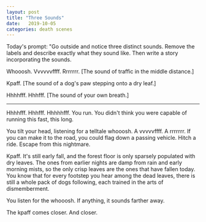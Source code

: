 ```yaml
---
layout: post
title: "Three Sounds"
date:   2019-10-05
categories: death scenes
---
```

Today's prompt: "Go outside and notice three distinct sounds. Remove the labels and describe exactly what they sound like. Then write a story incorporating the sounds.

Whooosh. Vvvvvvffff. Rrrrrrr. [The sound of traffic in the middle distance.]

Kpaff. [The sound of a dog's paw stepping onto a dry leaf.]

Hhhhfff. Hhhfff. [The sound of your own breath.]

---

Hhhhfff. Hhhfff. Hhhhhfff. You run. You didn't think you were capable of running this fast, this long.

You tilt your head, listening for a telltale whooosh. A vvvvvffff. A rrrrrrr. If you can make it to the road, you could flag down a passing vehicle. Hitch a ride. Escape from this nightmare.

Kpaff. It's still early fall, and the forest floor is only sparsely populated with dry leaves. The ones from earlier nights are damp from rain and early morning mists, so the only crisp leaves are the ones that have fallen today. You know that for every footstep you hear among the dead leaves, there is still a whole pack of dogs following, each trained in the arts of dismemberment.

You listen for the whooosh. If anything, it sounds farther away.

The kpaff comes closer. And closer. 
